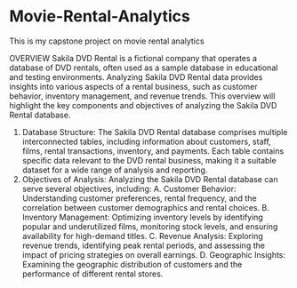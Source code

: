 # Movie-Rental-Analytics
This is my capstone project on movie rental analytics 

OVERVIEW
Sakila DVD Rental is a fictional company that operates a database of DVD rentals,
often used as a sample database in educational and testing environments. 
Analyzing Sakila DVD Rental data provides insights into various aspects of a rental business, 
such as customer behavior, inventory management, and revenue trends. 
This overview will highlight the key components and objectives of analyzing the Sakila DVD Rental database. 

1. Database Structure:
The Sakila DVD Rental database comprises multiple interconnected tables, including information about customers, staff, films, rental transactions, inventory, and payments. Each table contains specific data relevant to the DVD rental business, making it a suitable dataset for a wide range of analysis and reporting.
2. Objectives of Analysis:
Analyzing the Sakila DVD Rental database can serve several objectives, including:
A. Customer Behavior: Understanding customer preferences, rental frequency, and the correlation between customer demographics and rental choices.
B. Inventory Management: Optimizing inventory levels by identifying popular and underutilized films, monitoring stock levels, and ensuring availability for high-demand titles.
C. Revenue Analysis: Exploring revenue trends, identifying peak rental periods, and assessing the impact of pricing strategies on overall earnings.
D. Geographic Insights: Examining the geographic distribution of customers and the performance of different rental stores.
